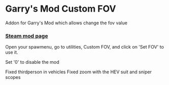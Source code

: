 # Garry's Mod Custom FOV
Addon for Garry's Mod which allows change the fov value

### [Steam mod page](https://steamcommunity.com/sharedfiles/filedetails/?id=1990062880)
Open your spawmenu, go to utilities, Custom FOV, and click on 'Set FOV' to use it.

Set '0' to disable the mod

Fixed thirdperson in vehicles
Fixed zoom with the HEV suit and sniper scopes
